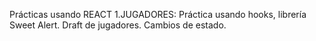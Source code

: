 Prácticas usando REACT
1.JUGADORES: Práctica usando hooks, librería Sweet Alert. Draft de jugadores. Cambios de estado.
